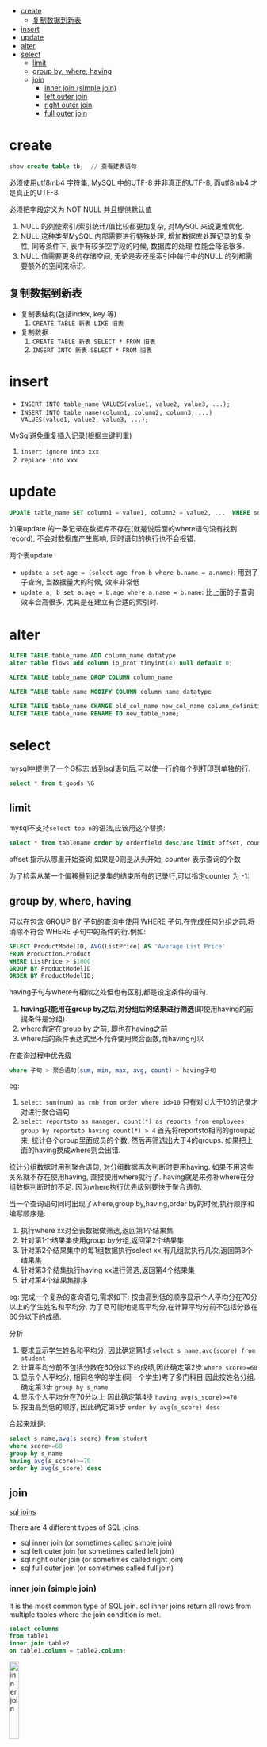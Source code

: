 - [create](#create)
	- [复制数据到新表](#复制数据到新表)
- [insert](#insert)
- [update](#update)
- [alter](#alter)
- [select](#select)
	- [limit](#limit)
	- [group by, where, having](#group-by-where-having)
	- [join](#join)
		- [inner join (simple join)](#inner-join-simple-join)
		- [left outer join](#left-outer-join)
		- [right outer join](#right-outer-join)
		- [full outer join](#full-outer-join)

# create
```sql
show create table tb;  // 查看建表语句
```

必须使用utf8mb4 字符集, MySQL 中的UTF-8 并非真正的UTF-8, 而utf8mb4 才是真正的UTF-8.

必须把字段定义为 NOT NULL 并且提供默认值

1. NULL 的列使索引/索引统计/值比较都更加复杂, 对MySQL 来说更难优化.
1. NULL 这种类型MySQL 内部需要进行特殊处理, 增加数据库处理记录的复杂性, 同等条件下, 表中有较多空字段的时候, 数据库的处理
  性能会降低很多.
1. NULL 值需要更多的存储空间, 无论是表还是索引中每行中的NULL 的列都需要额外的空间来标识.

## 复制数据到新表
- 复制表结构(包括index, key 等)
	1. `CREATE TABLE 新表 LIKE 旧表`
- 复制数据
	1. `CREATE TABLE 新表 SELECT * FROM 旧表`
	1. `INSERT INTO 新表 SELECT * FROM 旧表`

# insert
- `INSERT INTO table_name VALUES(value1, value2, value3, ...);`
- `INSERT INTO table_name(column1, column2, column3, ...) VALUES(value1, value2, value3, ...);`

MySql避免重复插入记录(根据主键判重)

1. `insert ignore into xxx`
1. `replace into xxx`

# update
```sql
UPDATE table_name SET column1 = value1, column2 = value2, ...  WHERE some_column = some_value;
```

如果update 的一条记录在数据库不存在(就是说后面的where语句没有找到record), 不会对数据库产生影响, 同时语句的执行也不会报错.

两个表update

- `update a set age = (select age from b where b.name = a.name)`: 用到了子查询, 当数据量大的时候, 效率非常低
- `update a, b set a.age = b.age where a.name = b.name`: 比上面的子查询效率会高很多, 尤其是在建立有合适的索引时.

# alter
```sql
ALTER TABLE table_name ADD column_name datatype
alter table flows add column ip_prot tinyint(4) null default 0;

ALTER TABLE table_name DROP COLUMN column_name

ALTER TABLE table_name MODIFY COLUMN column_name datatype

ALTER TABLE table_name CHANGE old_col_name new_col_name column_definition
ALTER TABLE table_name RENAME TO new_table_name;
```

# select
mysql中提供了一个G标志,放到sql语句后,可以使一行的每个列打印到单独的行.
```sql
select * from t_goods \G
```

## limit
mysql不支持`select top n`的语法,应该用这个替换:
```sql
select * from tablename order by orderfield desc/asc limit offset, counter;
```
offset 指示从哪里开始查询,如果是0则是从头开始, counter 表示查询的个数

为了检索从某一个偏移量到记录集的结束所有的记录行,可以指定counter 为 -1:

## group by, where, having
可以在包含 GROUP BY 子句的查询中使用 WHERE 子句.在完成任何分组之前,将消除不符合 WHERE 子句中的条件的行.例如:
```sql
SELECT ProductModelID, AVG(ListPrice) AS 'Average List Price'
FROM Production.Product
WHERE ListPrice > $1000
GROUP BY ProductModelID
ORDER BY ProductModelID;
```

having子句与where有相似之处但也有区别,都是设定条件的语句.

1. **having只能用在group by之后,对分组后的结果进行筛选**(即使用having的前提条件是分组).
2. where肯定在group by 之前, 即也在having之前
3. where后的条件表达式里不允许使用聚合函数,而having可以

在查询过程中优先级
```sql
where 子句 > 聚合语句(sum, min, max, avg, count) > having子句
```
eg:

1. `select sum(num) as rmb from order where id>10` 只有对id大于10的记录才对进行聚合语句
1. `select reportsto as manager, count(*) as reports from employees group by reportsto having count(*) > 4`
首先将reportsto相同的group起来, 统计各个group里面成员的个数, 然后再筛选出大于4的groups.
如果把上面的having换成where则会出错.

统计分组数据时用到聚合语句, 对分组数据再次判断时要用having. 如果不用这些关系就不存在使用having, 直接使用where就行了.
having就是来弥补where在分组数据判断时的不足. 因为where执行优先级别要快于聚合语句.

当一个查询语句同时出现了where,group by,having,order by的时候,执行顺序和编写顺序是:

1. 执行where xx对全表数据做筛选,返回第1个结果集
2. 针对第1个结果集使用group by分组,返回第2个结果集
3. 针对第2个结果集中的每1组数据执行select xx,有几组就执行几次,返回第3个结果集
4. 针对第3个结集执行having xx进行筛选,返回第4个结果集
5. 针对第4个结果集排序

eg: 完成一个复杂的查询语句,需求如下: 按由高到低的顺序显示个人平均分在70分以上的学生姓名和平均分,
为了尽可能地提高平均分,在计算平均分前不包括分数在60分以下的成绩.

分析

1. 要求显示学生姓名和平均分, 因此确定第1步`select s_name,avg(score) from student`
2. 计算平均分前不包括分数在60分以下的成绩,因此确定第2步 `where score>=60`
3. 显示个人平均分, 相同名字的学生(同一个学生)考了多门科目,因此按姓名分组.确定第3步 `group by s_name`
4. 显示个人平均分在70分以上 因此确定第4步 `having avg(s_score)>=70`
5. 按由高到低的顺序, 因此确定第5步 `order by avg(s_score) desc`

合起来就是:
```sql
select s_name,avg(s_score) from student
where score>=60
group by s_name
having avg(s_score)>=70
order by avg(s_score) desc
```

## join
[sql joins](http://www.techonthenet.com/sql/joins.php)

There are 4 different types of SQL joins:

- sql inner join (or sometimes called simple join)
- sql left outer join (or sometimes called left join)
- sql right outer join (or sometimes called right join)
- sql full outer join (or sometimes called full join)

### inner join (simple join)
It is the most common type of SQL join.
sql inner joins return all rows from multiple tables where the join condition is met.

```sql
select columns
from table1
inner join table2
on table1.column = table2.column;
```

<img src="./pics/sql/inner_join.gif" alt="inner join" width="20%"/>

The sql inner join would return the records where table1 and table2 intersect.

### left outer join
This type of join returns all rows from the left-hand table specified in the ON condition and only those rows from the
other table where the joined fields are equal (join condition is met).

In some databases, the left outer join keywords are replaced with left join.

<img src="./pics/sql/left_outer_join.gif" alt="left outer join" width="20%"/>

### right outer join
This type of join returns all rows from the right-hand table specified in the ON condition and only those rows from the
other table where the joined fields are equal (join condition is met).

<img src="./pics/sql/right_outer_join.gif" alt="right outer join" width="20%"/>

### full outer join
This type of join returns all rows from the left-hand table and RIGHT-hand table
**with nulls in place where the join condition is not met**.

<img src="./pics/sql/full_outer_join.gif" alt="full outer join" width="20%"/>

